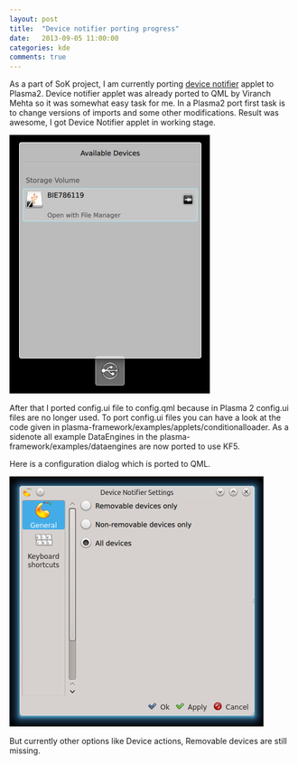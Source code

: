 ```yaml
---
layout: post
title:  "Device notifier porting progress"
date:   2013-09-05 11:00:00
categories: kde
comments: true
---
```


As a part of SoK project, I am currently porting [device notifier](http://userbase.kde.org/Plasma/DeviceNotifier) applet to Plasma2. Device notifier applet was already ported to QML by Viranch Mehta so it was somewhat easy task for me. In a Plasma2 port first task is to change versions of imports and some other modifications. Result was awesome, I got Device Notifier applet in working stage.

![Device Notifier port initially](/images/device-notifier-1.png)

After that I ported config.ui file to config.qml because in Plasma 2 config.ui files are no longer used. To port config.ui files you can have a look at the code given in plasma-framework/examples/applets/conditionalloader. As a sidenote all example DataEngines in the plasma-framework/examples/dataengines are now ported to use KF5.

Here is a configuration dialog which is ported to QML.

![Device Notifier configuration](/images/device-notifier-config.png)

But currently other options like Device actions, Removable devices are still missing.